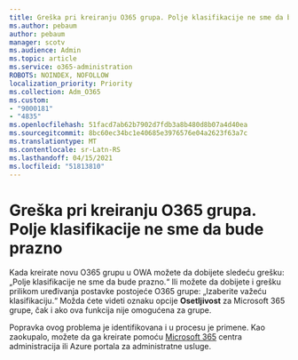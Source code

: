 ```yaml
---
title: Greška pri kreiranju O365 grupa. Polje klasifikacije ne sme da bude prazno
ms.author: pebaum
author: pebaum
manager: scotv
ms.audience: Admin
ms.topic: article
ms.service: o365-administration
ROBOTS: NOINDEX, NOFOLLOW
localization_priority: Priority
ms.collection: Adm_O365
ms.custom:
- "9000181"
- "4835"
ms.openlocfilehash: 51facd7ab62b7902d7fdb3a8b480d8b07a4d40ea
ms.sourcegitcommit: 8bc60ec34bc1e40685e3976576e04a2623f63a7c
ms.translationtype: MT
ms.contentlocale: sr-Latn-RS
ms.lasthandoff: 04/15/2021
ms.locfileid: "51813810"
---
```

# <a name="error-creating-o365-groups-the-classification-field-cant-be-empty"></a>Greška pri kreiranju O365 grupa. Polje klasifikacije ne sme da bude prazno

Kada kreirate novu O365 grupu u OWA možete da dobijete sledeću grešku: „Polje klasifikacije ne sme da bude prazno.“  Ili možete da dobijete i grešku prilikom uređivanja postavke postojeće O365 grupe: „Izaberite važeću klasifikaciju.“   Možda ćete videti oznaku opcije **Osetljivost** za Microsoft 365 grupe, čak i ako ova funkcija nije omogućena za grupe.

Popravka ovog problema je identifikovana i u procesu je primene.  Kao zaokupalo, možete da ga kreirate pomoću [Microsoft 365](https://docs.microsoft.com/microsoft-365/admin/create-groups/create-groups?view=o365-worldwide) centra administracija ili Azure portala za administratne usluge.
